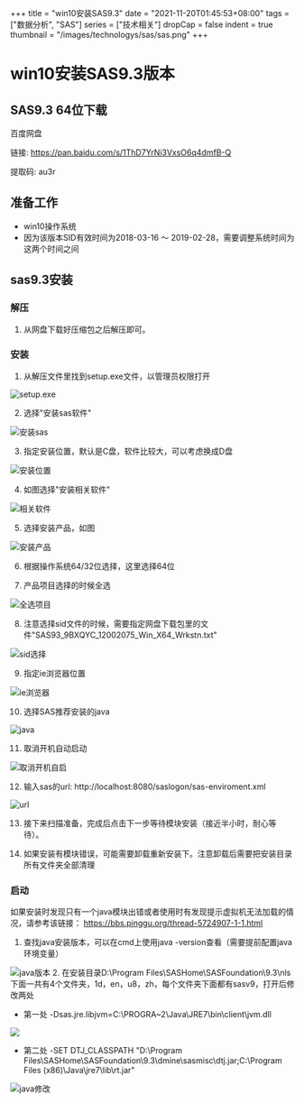 +++
title = "win10安装SAS9.3"
date = "2021-11-20T01:45:53+08:00"
tags = ["数据分析", "SAS"]
series = ["技术相关"]
dropCap = false
indent = true
thumbnail = "/images/technologys/sas/sas.png"
+++

# win10安装SAS9.3版本

## SAS9.3 64位下载

百度网盘

链接: https://pan.baidu.com/s/1ThD7YrNi3VxsO6q4dmfB-Q 

提取码: au3r

## 准备工作

* win10操作系统
* 因为该版本SID有效时间为2018-03-16 ～ 2019-02-28，需要调整系统时间为这两个时间之间

## sas9.3安装

### 解压

1. 从网盘下载好压缩包之后解压即可。

### 安装

1. 从解压文件里找到setup.exe文件，以管理员权限打开

![setup.exe](/images/technologys/sas/xuan_ze_exe.png)

2. 选择"安装sas软件"

![安装sas](/images/technologys/sas/an_zhuang.png)

3. 指定安装位置，默认是C盘，软件比较大，可以考虑换成D盘

![安装位置](/images/technologys/sas/sas_location.png)

4. 如图选择"安装相关软件"

![相关软件](/images/technologys/sas/setup_software.png)

5. 选择安装产品，如图

![安装产品](/images/technologys/sas/setup_product.png)

6. 根据操作系统64/32位选择，这里选择64位

7. 产品项目选择的时候全选

![全选项目](/images/technologys/sas/choose_item.png)

8. 注意选择sid文件的时候，需要指定网盘下载包里的文件"SAS93_9BXQYC_12002075_Win_X64_Wrkstn.txt"

![sid选择](/images/technologys/sas/sas_sid.png)

9. 指定ie浏览器位置

![ie浏览器](/images/technologys/sas/iexplore.png)
 
10. 选择SAS推荐安装的java

![java](/images/technologys/sas/java.png)

11. 取消开机自动启动

![取消开机自启](/images/technologys/sas/cancel_autostart.png)

12. 输入sas的url: http://localhost:8080/saslogon/sas-enviroment.xml

![url](/images/technologys/sas/sas_url.png)

13. 接下来扫描准备，完成后点击下一步等待模块安装（接近半小时，耐心等待）。

14. 如果安装有模块错误，可能需要卸载重新安装下。注意卸载后需要把安装目录所有文件夹全部清理

### 启动
如果安装时发现只有一个java模块出错或者使用时有发现提示虚拟机无法加载的情况，请参考该链接：
https://bbs.pinggu.org/thread-5724907-1-1.html

1. 查找java安装版本，可以在cmd上使用java -version查看（需要提前配置java环境变量）

![java版本](/images/technologys/sas/java_version.jpeg)
2. 在安装目录D:\Program Files\SASHome\SASFoundation\9.3\nls下面一共有4个文件夹，1d，en，u8，zh，每个文件夹下面都有sasv9，打开后修改两处
* 第一处
  -Dsas.jre.libjvm=C:\PROGRA~2\Java\JRE7\bin\client\jvm.dll

![](/images/technologys/sas/java_modify1.jpeg)
* 第二处 
  -SET DTJ_CLASSPATH "D:\Program Files\SASHome\SASFoundation\9.3\dmine\sasmisc\dtj.jar;C:\Program Files (x86)\Java\jre7\lib\rt.jar"

![java修改](/images/technologys/sas/java_modify2.png)
